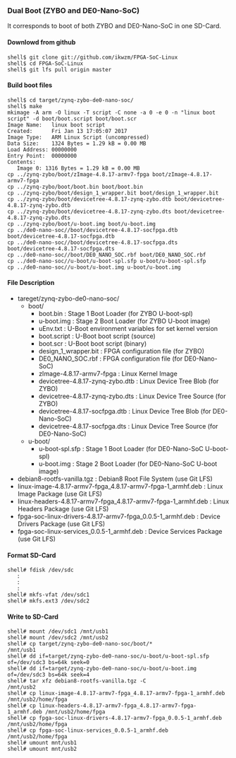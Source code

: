 ### Dual Boot (ZYBO and DE0-Nano-SoC)

It corresponds to boot of both ZYBO and DE0-Nano-SoC in one SD-Card.

#### Downlowd from github

```
shell$ git clone git://github.com/ikwzm/FPGA-SoC-Linux
shell$ cd FPGA-SoC-Linux
shell$ git lfs pull origin master
```
#### Build boot files

```
shell$ cd target/zynq-zybo-de0-nano-soc/
shell$ make
mkimage -A arm -O linux -T script -C none -a 0 -e 0 -n "linux boot script" -d boot/boot.script boot/boot.scr
Image Name:   linux boot script
Created:      Fri Jan 13 17:05:07 2017
Image Type:   ARM Linux Script (uncompressed)
Data Size:    1324 Bytes = 1.29 kB = 0.00 MB
Load Address: 00000000
Entry Point:  00000000
Contents:
   Image 0: 1316 Bytes = 1.29 kB = 0.00 MB
cp ../zynq-zybo/boot/zImage-4.8.17-armv7-fpga boot/zImage-4.8.17-armv7-fpga
cp ../zynq-zybo/boot/boot.bin boot/boot.bin
cp ../zynq-zybo/boot/design_1_wrapper.bit boot/design_1_wrapper.bit
cp ../zynq-zybo/boot/devicetree-4.8.17-zynq-zybo.dtb boot/devicetree-4.8.17-zynq-zybo.dtb
cp ../zynq-zybo/boot/devicetree-4.8.17-zynq-zybo.dts boot/devicetree-4.8.17-zynq-zybo.dts
cp ../zynq-zybo/boot/u-boot.img boot/u-boot.img
cp ../de0-nano-soc//boot/devicetree-4.8.17-socfpga.dtb boot/devicetree-4.8.17-socfpga.dtb
cp ../de0-nano-soc//boot/devicetree-4.8.17-socfpga.dts boot/devicetree-4.8.17-socfpga.dts
cp ../de0-nano-soc//boot/DE0_NANO_SOC.rbf boot/DE0_NANO_SOC.rbf
cp ../de0-nano-soc//u-boot/u-boot-spl.sfp u-boot/u-boot-spl.sfp
cp ../de0-nano-soc//u-boot/u-boot.img u-boot/u-boot.img
```

#### File Description

 * tareget/zynq-zybo-de0-nano-soc/
   + boot/
     - boot.bin                                                  : Stage 1 Boot Loader      (for ZYBO U-boot-spl)
     - u-boot.img                                                : Stage 2 Boot Loader      (for ZYBO U-boot image)
     - uEnv.txt                                                  : U-Boot environment variables for set kernel version
     - boot.script                                               : U-Boot boot script       (source)
     - boot.scr                                                  : U-Boot boot script       (binary)
     - design_1_wrapper.bit                                      : FPGA configuration file  (for ZYBO)
     - DE0_NANO_SOC.rbf                                          : FPGA configuration file  (for DE0-Nano-SoC)
     - zImage-4.8.17-armv7-fpga                                  : Linux Kernel Image
     - devicetree-4.8.17-zynq-zybo.dtb                           : Linux Device Tree Blob   (for ZYBO)
     - devicetree-4.8.17-zynq-zybo.dts                           : Linux Device Tree Source (for ZYBO)
     - devicetree-4.8.17-socfpga.dtb                             : Linux Device Tree Blob   (for DE0-Nano-SoC)
     - devicetree-4.8.17-socfpga.dts                             : Linux Device Tree Source (for DE0-Nano-SoC)
   + u-boot/
     - u-boot-spl.sfp                                            : Stage 1 Boot Loader      (for DE0-Nano-SoC U-boot-spl)
     - u-boot.img                                                : Stage 2 Boot Loader      (for DE0-Nano-SoC U-boot image)
 * debian8-rootfs-vanilla.tgz                                    : Debian8 Root File System (use Git LFS)
 * linux-image-4.8.17-armv7-fpga_4.8.17-armv7-fpga-1_armhf.deb   : Linux Image Package      (use Git LFS)
 * linux-headers-4.8.17-armv7-fpga_4.8.17-armv7-fpga-1_armhf.deb : Linux Headers Package    (use Git LFS)
 * fpga-soc-linux-drivers-4.8.17-armv7-fpga_0.0.5-1_armhf.deb    : Device Drivers Package   (use Git LFS)
 * fpga-soc-linux-services_0.0.5-1_armhf.deb                     : Device Services Package  (use Git LFS)

#### Format SD-Card

````
shell# fdisk /dev/sdc
   :
   :
   :
shell# mkfs-vfat /dev/sdc1
shell# mkfs.ext3 /dev/sdc2
````

#### Write to SD-Card

````
shell# mount /dev/sdc1 /mnt/usb1
shell# mount /dev/sdc2 /mnt/usb2
shell# cp target/zynq-zybo-de0-nano-soc/boot/*                          /mnt/usb1
shell# dd if=target/zynq-zybo-de0-nano-soc/u-boot/u-boot-spl.sfp of=/dev/sdc3 bs=64k seek=0
shell# dd if=target/zynq-zybo-de0-nano-soc/u-boot/u-boot.img     of=/dev/sdc3 bs=64k seek=4
shell# tar xfz debian8-rootfs-vanilla.tgz -C                            /mnt/usb2
shell# cp linux-image-4.8.17-armv7-fpga_4.8.17-armv7-fpga-1_armhf.deb   /mnt/usb2/home/fpga
shell# cp linux-headers-4.8.17-armv7-fpga_4.8.17-armv7-fpga-1_armhf.deb /mnt/usb2/home/fpga
shell# cp fpga-soc-linux-drivers-4.8.17-armv7-fpga_0.0.5-1_armhf.deb    /mnt/usb2/home/fpga
shell# cp fpga-soc-linux-services_0.0.5-1_armhf.deb                     /mnt/usb2/home/fpga
shell# umount mnt/usb1
shell# umount mnt/usb2
````


